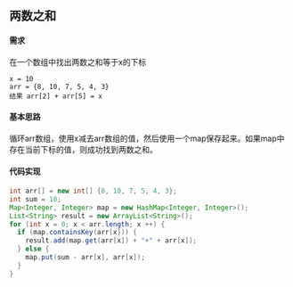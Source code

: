 ## 两数之和

#### 需求

在一个数组中找出两数之和等于x的下标

```
x = 10
arr = {8, 10, 7, 5, 4, 3}
结果 arr[2] + arr[5] = x
```

#### 基本思路

循环arr数组，使用x减去arr数组的值，然后使用一个map保存起来。如果map中存在当前下标的值，则成功找到两数之和。

#### 代码实现

````java
int arr[] = new int[] {8, 10, 7, 5, 4, 3};
int sum = 10;
Map<Integer, Integer> map = new HashMap<Integer, Integer>();
List<String> result = new ArrayList<String>();
for (int x = 0; x < arr.length; x ++) {
  if (map.containsKey(arr[x])) {
    result.add(map.get(arr[x]) + "+" + arr[x]);
  } else {
    map.put(sum - arr[x], arr[x]);
  }
}
````

